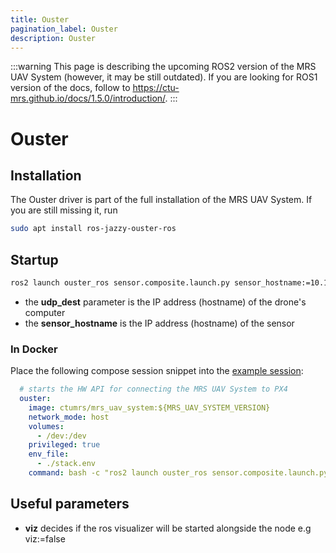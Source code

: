 ```yaml
---
title: Ouster
pagination_label: Ouster
description: Ouster
---
```


:::warning
This page is describing the upcoming ROS2 version of the MRS UAV System (however, it may be still outdated). If you are looking for ROS1 version of the docs, follow to https://ctu-mrs.github.io/docs/1.5.0/introduction/.
:::

# Ouster

## Installation

The Ouster driver is part of the full installation of the MRS UAV System.
If you are still missing it, run
```bash
sudo apt install ros-jazzy-ouster-ros
```

## Startup

```bash
ros2 launch ouster_ros sensor.composite.launch.py sensor_hostname:=10.10.20.90 udp_dest:=192.168.69.101
```

- the **udp_dest** parameter is the IP address (hostname) of the drone's computer
- the **sensor_hostname** is the IP address (hostname) of the sensor

### In Docker

Place the following compose session snippet into the [example session](deployment/docker/):

```yaml
  # starts the HW API for connecting the MRS UAV System to PX4
  ouster:
    image: ctumrs/mrs_uav_system:${MRS_UAV_SYSTEM_VERSION}
    network_mode: host
    volumes:
      - /dev:/dev
    privileged: true
    env_file:
      - ./stack.env
    command: bash -c "ros2 launch ouster_ros sensor.composite.launch.py sensor_hostname:=10.10.20.90 udp_dest:=10.10.20.101 viz:=false"
```

## Useful parameters

- **viz** decides if the ros visualizer will be started alongside the node e.g viz:=false
